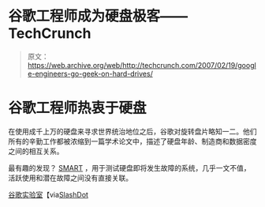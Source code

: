 # 谷歌工程师成为硬盘极客——TechCrunch

> 原文：<https://web.archive.org/web/http://techcrunch.com/2007/02/19/google-engineers-go-geek-on-hard-drives/>

# 谷歌工程师热衷于硬盘

在使用成千上万的硬盘来寻求世界统治地位之后，谷歌对旋转盘片略知一二。他们所有的辛勤工作都被浓缩到一篇学术论文中，描述了硬盘年龄、制造商和数据密度之间的相互关系。

最有趣的发现？ [SMART](https://web.archive.org/web/20210120015431/http://www.pcmech.com/show/harddrive/158/) ，用于测试硬盘即将发生故障的系统，几乎一文不值，活跃使用和潜在故障之间没有直接关联。

[谷歌实验室](https://web.archive.org/web/20210120015431/https://beta.techcrunch.com/wp-content/uploads/2007/02/disk_failures.pdf)【via[SlashDot](https://web.archive.org/web/20210120015431/http://hardware.slashdot.org/article.pl?sid=07/02/18/0420247&from=rss)